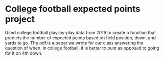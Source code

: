 # College football expected points project

Used college football play-by-play data from 2019 to create a function that predicts the number of expected points based on field position, down, and yards to go. The pdf is a paper we wrote for our class answering the question of when, in college football, it is better to punt as opposed to going for it on 4th down. 


